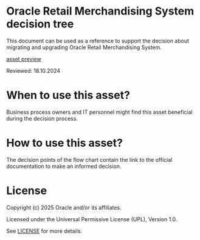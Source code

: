 # Oracle Retail Merchandising System decision tree

This document can be used as a reference to support the decision about migrating and upgrading Oracle Retail Merchandising System.

[asset preview](https://raw.githack.com/oracle-devrel/technology-engineering/main/cloud-architecture/oracle-apps-hyperion-siebel-gbu/gbu/retail/rms-decision-tree/files/rms-decision-tree.html)

Reviewed: 18.10.2024

# When to use this asset?

Business process owners and IT personnel might find this asset beneficial during the decision process.

# How to use this asset?

The decision points of the flow chart contain the link to the official documentation to make an informed decision.

# License

Copyright (c) 2025 Oracle and/or its affiliates.

Licensed under the Universal Permissive License (UPL), Version 1.0.

See [LICENSE](LICENSE) for more details.
